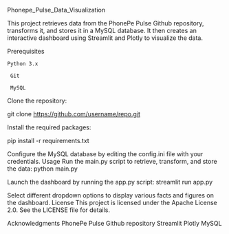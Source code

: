 Phonepe_Pulse_Data_Visualization

This project retrieves data from the PhonePe Pulse Github repository, transforms it, and stores it in a MySQL database. It then creates an interactive dashboard using Streamlit and Plotly to visualize the data.

Prerequisites

    Python 3.x

     Git

     MySQL

Clone the repository:

git clone https://github.com/username/repo.git

Install the required packages:

pip install -r requirements.txt

Configure the MySQL database by editing the config.ini file with your credentials.
Usage
Run the main.py script to retrieve, transform, and store the data:
python main.py

Launch the dashboard by running the app.py script:
streamlit run app.py

Select different dropdown options to display various facts and figures on the dashboard.
License
This project is licensed under the Apache License 2.0. See the LICENSE file for details.

Acknowledgments
PhonePe Pulse Github repository Streamlit Plotly MySQL
